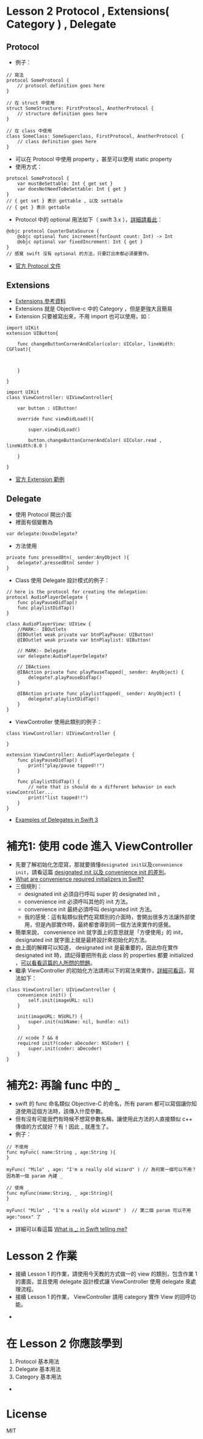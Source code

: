 
# Lesson 2 Protocol , Extensions( Category ) , Delegate

## Protocol

* 例子：

```
// 寫法
protocol SomeProtocol {
    // protocol definition goes here
}

// 在 struct 中使用
struct SomeStructure: FirstProtocol, AnotherProtocol {
    // structure definition goes here
}

// 在 class 中使用
class SomeClass: SomeSuperclass, FirstProtocol, AnotherProtocol {
    // class definition goes here
}

```

* 可以在 Protocol 中使用 property ，甚至可以使用 static property
* 使用方式：

```
protocol SomeProtocol {
    var mustBeSettable: Int { get set }
    var doesNotNeedToBeSettable: Int { get }
}
// { get set } 表示 gettable , 以及 settable
// { get } 表示 gettable
```
* Protocol 中的 optional 用法如下（ swift 3.x ），[詳細請看此](http://stackoverflow.com/questions/24032754/how-to-define-optional-methods-in-swift-protocol)：

```
@objc protocol CounterDataSource {
    @objc optional func increment(forCount count: Int) -> Int
    @objc optional var fixedIncrement: Int { get }
}
// 感覺 swift 沒有 optional 的方法，只要訂出來都必須要實作。
```

* [官方 Protocol 文件](https://developer.apple.com/library/content/documentation/Swift/Conceptual/Swift_Programming_Language/Protocols.html)


## Extensions
* [Extensions 參考資料](http://stackoverflow.com/questions/24142829/how-to-create-swift-class-for-category)
* Extensions 就是 Objective-c 中的 Category ，但是更強大且簡易
* Extension 只要被寫出來，不用 import 也可以使用，如：

```
import UIKit
extension UIButton{

	func changeButtonCornerAndColor(color: UIColor, lineWidth: CGFloat){
	
		
	
	}

}

import UIKit
class ViewController: UIViewController{

	var button : UIButton!
	
	override func viewDidLoad(){
	
		super.viewDidLoad()
		
		button.changeButtonCornerAndColor( UIColor.read , lineWidth:8.0 )
	
	}

}
```
* [官方 Extension 範例](https://developer.apple.com/library/content/documentation/Swift/Conceptual/Swift_Programming_Language/Extensions.html)

## Delegate

* 使用 Protocol 開出介面
* 裡面有個變數為

```
var delegate:OoxxDelegate?
```

* 方法使用

```
private func pressedBtn(_ sender:AnyObject ){
	delegate?.pressedBtn( sender )
}
```

* Class 使用 Delegate 設計模式的例子：

```
// here is the protocol for creating the delegation:
protocol AudioPlayerDelegate {
    func playPauseDidTap()
    func playlistDidTap()
}

class AudioPlayerView: UIView {
    //MARK:- IBOutlets
    @IBOutlet weak private var btnPlayPause: UIButton!
    @IBOutlet weak private var btnPlaylist: UIButton!

    // MARK:- Delegate
    var delegate:AudioPlayerDelegate?

    // IBActions
    @IBAction private func playPauseTapped(_ sender: AnyObject) {
        delegate?.playPauseDidTap()
    }

    @IBAction private func playlistTapped(_ sender: AnyObject) {
        delegate?.playlistDidTap()
    }
}
```

* ViewController 使用此類別的例子：

```
class ViewController: UIViewController {

}

extension ViewController: AudioPlayerDelegate {
    func playPauseDidTap() {
        print("play/pause tapped!!")
    }

    func playlistDidTap() {
        // note that is should do a different behavior in each viewController...
        print("list tapped!!")
    }
}

```

* [Examples of Delegates in Swift 3](http://stackoverflow.com/questions/40501780/examples-of-delegates-in-swift-3)

# 補充1: 使用 code 進入 ViewController

* 先要了解初始化怎麼寫，那就要搞懂```designated init```以及```convenience init```，請看這篇 [designated init 以及 convenience init 的差別](http://jason9075.logdown.com/posts/285685-swift-note-initialization-rules-convenience-and-designated-initializer-usage)。
* [What are convenience required initializers in Swift?](http://stackoverflow.com/questions/26922694/what-are-convenience-required-initializers-in-swift)
* 三個規則：
	* designated init 必須自行呼叫 super 的 designated init 。
	* convenience init 必須呼叫其他的 init 方法。
	* convenience init 最終必須呼叫 designated init 方法。
	* 我的感覺：這有點類似我們在寫類別的介面時，會開出很多方法讓外部使用，但是內部實作時，最終都會導到同一個方法來實作的感覺。
* 簡單來說， convenience init 就字面上的意思就是「方便使用」的 init， designated init 就字面上就是最終設計來初始化的方法。
* 由上面的解釋可以知道， designated init 是最重要的，因此你在實作 designated init 時，請記得要把所有此 class 的 properties 都要 initialized ，[可以看看這篇的人所問的問題](http://stackoverflow.com/questions/24521876/swift-subclassing-how-to-override-init)。
* 繼承 ViewController 的初始化方法請用以下的寫法來實作，[詳細可看這](http://stackoverflow.com/questions/26923003/how-do-i-make-a-custom-initializer-for-a-uiviewcontroller-subclass-in-swift)，寫法如下：

```
class ViewController: UIViewController {
    convenience init() {
        self.init(imageURL: nil)
    }
    
    init(imageURL: NSURL?) {
        super.init(nibName: nil, bundle: nil)
    }
    
    // xcode 7 && 8
    required init?(coder aDecoder: NSCoder) {
        super.init(coder: aDecoder)
    }
}
```


# 補充2: 再論 func 中的 _

* swift 的  func 命名類似 Objective-C 的命名，所有 param 都可以寫個讓你知道使用這個方法時，該傳入什麼參數。
* 但有沒有可能我們有時候不想寫參數名稱，讓使用此方法的人直接類似 c++ 傳值的方式就好？有！因此 _ 就產生了。
* 例子：

```
// 不使用 _
func myFunc( name:String , age:String ){
}

myFunc( "Milo" , age: "I'm a really old wizard" ) // 為何第一個可以不用？因為第一個 param 內建 _

// 使用 _ 
func myFunc(name:String, _ age:String){
}

myFunc( "Milo" , "I'm a really old wizard" )  // 第二個 param 可以不用 age:"ooxx" 了

```
* 詳細可以看這篇 [What is _: in Swift telling me?](http://stackoverflow.com/questions/30876068/what-is-in-swift-telling-me)


# Lesson 2 作業

* 接續 Lesson 1 的作業，請使用今天教的方式做一的 view 的類別，包含作業 1 的畫面，並且使用 delegate 設計模式讓 ViewController 使用 delegate 來處理流程。
* 接續 Lesson 1 的作業， ViewController 請用 category 實作 View 的回呼功能。


-
# 在 Lesson 2 你應該學到

1. Protocol 基本用法
2. Delegate 基本用法
3. Category 基本用法

-
# License
MIT

